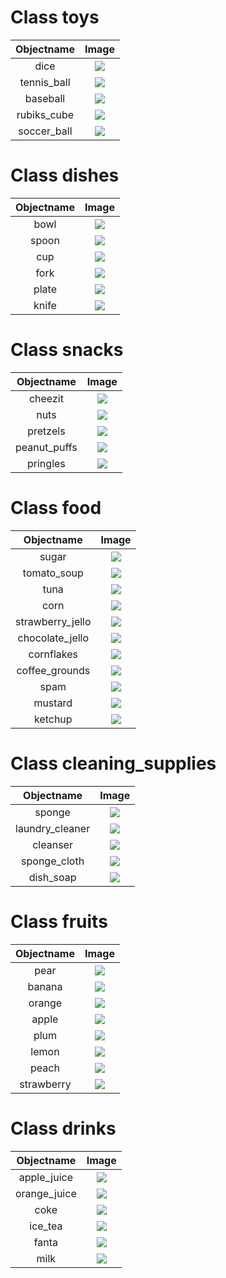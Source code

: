# Class toys

| Objectname               |  Image                   |
:-------------------------:|:-------------------------:
| dice  |  ![](known_objects/toys/dice.png) |
| tennis_ball  |  ![](known_objects/toys/tennis_ball.png) |
| baseball  |  ![](known_objects/toys/baseball.png) |
| rubiks_cube  |  ![](known_objects/toys/rubiks_cube.png) |
| soccer_ball  |  ![](known_objects/toys/soccer_ball.jpg) |


# Class dishes

| Objectname               |  Image                   |
:-------------------------:|:-------------------------:
| bowl  |  ![](known_objects/dishes/bowl.png) |
| spoon  |  ![](known_objects/dishes/spoon.png) |
| cup  |  ![](known_objects/dishes/cup.png) |
| fork  |  ![](known_objects/dishes/fork.png) |
| plate  |  ![](known_objects/dishes/plate.png) |
| knife  |  ![](known_objects/dishes/knife.png) |


# Class snacks

| Objectname               |  Image                   |
:-------------------------:|:-------------------------:
| cheezit  |  ![](known_objects/snacks/cheezit.png) |
| nuts  |  ![](known_objects/snacks/nuts.jpg) |
| pretzels  |  ![](known_objects/snacks/pretzels.jpg) |
| peanut_puffs  |  ![](known_objects/snacks/peanut_puffs.jpg) |
| pringles  |  ![](known_objects/snacks/pringles.png) |


# Class food

| Objectname               |  Image                   |
:-------------------------:|:-------------------------:
| sugar  |  ![](known_objects/food/sugar.png) |
| tomato_soup  |  ![](known_objects/food/tomato_soup.png) |
| tuna  |  ![](known_objects/food/tuna.png) |
| corn  |  ![](known_objects/food/corn.jpg) |
| strawberry_jello  |  ![](known_objects/food/strawberry_jello.png) |
| chocolate_jello  |  ![](known_objects/food/chocolate_jello.png) |
| cornflakes  |  ![](known_objects/food/cornflakes.jpg) |
| coffee_grounds  |  ![](known_objects/food/coffee_grounds.png) |
| spam  |  ![](known_objects/food/spam.png) |
| mustard  |  ![](known_objects/food/mustard.png) |
| ketchup  |  ![](known_objects/food/ketchup.jpg) |


# Class cleaning_supplies

| Objectname               |  Image                   |
:-------------------------:|:-------------------------:
| sponge  |  ![](known_objects/cleaning_supplies/sponge.jpg) |
| laundry_cleaner  |  ![](known_objects/cleaning_supplies/laundry_cleaner.jpg) |
| cleanser  |  ![](known_objects/cleaning_supplies/cleanser.png) |
| sponge_cloth  |  ![](known_objects/cleaning_supplies/sponge_cloth.jpg) |
| dish_soap  |  ![](known_objects/cleaning_supplies/dish_soap.jpg) |


# Class fruits

| Objectname               |  Image                   |
:-------------------------:|:-------------------------:
| pear  |  ![](known_objects/fruits/pear.png) |
| banana  |  ![](known_objects/fruits/banana.png) |
| orange  |  ![](known_objects/fruits/orange.png) |
| apple  |  ![](known_objects/fruits/apple.png) |
| plum  |  ![](known_objects/fruits/plum.png) |
| lemon  |  ![](known_objects/fruits/lemon.png) |
| peach  |  ![](known_objects/fruits/peach.png) |
| strawberry  |  ![](known_objects/fruits/strawberry.png) |


# Class drinks

| Objectname               |  Image                   |
:-------------------------:|:-------------------------:
| apple_juice  |  ![](known_objects/drinks/apple_juice.jpg) |
| orange_juice  |  ![](known_objects/drinks/orange_juice.jpg) |
| coke  |  ![](known_objects/drinks/coke.jpg) |
| ice_tea  |  ![](known_objects/drinks/ice_tea.jpg) |
| fanta  |  ![](known_objects/drinks/fanta.jpg) |
| milk  |  ![](known_objects/drinks/milk.jpg) |


